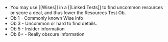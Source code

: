 - You may use [[Wises]] in a [[Linked Tests]] to find uncommon resources or score a deal, and thus lower the Resources Test Ob.
- Ob 1 - Commonly known Wise info
- Ob 3 - Uncommon or hard to find details.
- Ob 5 - Insider information
- Ob 6+ - Really obscure information